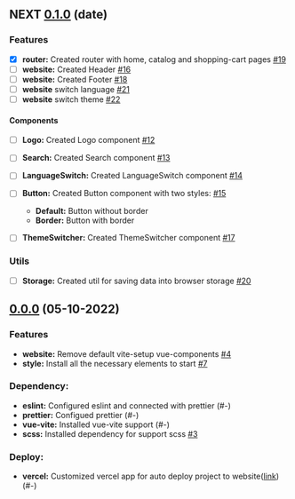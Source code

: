 ## NEXT [0.1.0]() (date)

### Features

- [x] **router:** Created router with home, catalog and shopping-cart pages [#19](https://github.com/ltlaitoff/PetSupplies_frontend/issues/19)
- [ ] **website:** Created Header [#16](https://github.com/ltlaitoff/PetSupplies_frontend/issues/16)
- [ ] **website:** Created Footer [#18](https://github.com/ltlaitoff/PetSupplies_frontend/issues/18)
- [ ] **website** switch language [#21](https://github.com/ltlaitoff/PetSupplies_frontend/issues/21)
- [ ] **website** switch theme [#22](https://github.com/ltlaitoff/PetSupplies_frontend/issues/22)

#### Components

- [ ] **Logo:** Created Logo component [#12](https://github.com/ltlaitoff/PetSupplies_frontend/issues/12)

- [ ] **Search:** Created Search component [#13](https://github.com/ltlaitoff/PetSupplies_frontend/issues/13)
- [ ] **LanguageSwitch:** Created LanguageSwitch component [#14](https://github.com/ltlaitoff/PetSupplies_frontend/issues/14)
- [ ] **Button:** Created Button component with two styles: [#15](https://github.com/ltlaitoff/PetSupplies_frontend/issues/15)

  - **Default:** Button without border
  - **Border:** Button with border

- [ ] **ThemeSwitcher:** Created ThemeSwitcher component [#17](https://github.com/ltlaitoff/PetSupplies_frontend/issues/17)

### Utils

- [ ] **Storage:** Created util for saving data into browser storage [#20](https://github.com/ltlaitoff/PetSupplies_frontend/issues/20)

## [0.0.0](https://github.com/ltlaitoff/PetSupplies_frontend/compare/fa1f4888e44d87838be3be4f0b7f21448ccbcb59...v0.0.0) (05-10-2022)

### Features

- **website:** Remove default vite-setup vue-components [#4](https://github.com/ltlaitoff/PetSupplies_frontend/issues/4)
- **style:** Install all the necessary elements to start [#7](https://github.com/ltlaitoff/PetSupplies_frontend/issues/7)

### Dependency:

- **eslint:** Configured eslint and connected with prettier (#-)
- **prettier:** Configued prettier (#-)
- **vue-vite:** Installed vue-vite support (#-)
- **scss:** Installed dependency for support scss [#3](https://github.com/ltlaitoff/PetSupplies_frontend/issues/3)

### Deploy:

- **vercel:** Customized vercel app for auto deploy project to website([link](https://pet-supplies.vercel.app/)) (#-)
